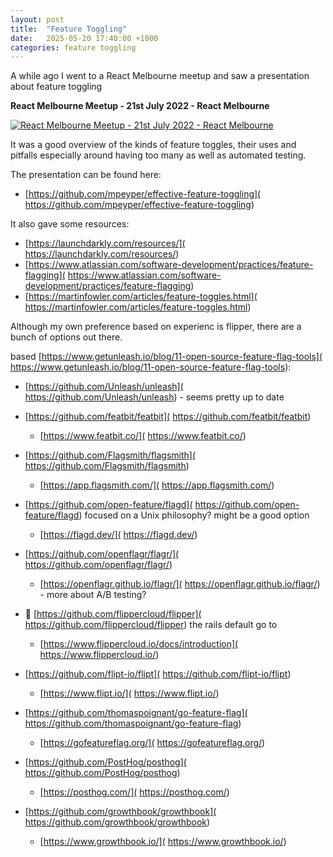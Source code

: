 ```yaml
---
layout: post
title:  "Feature Toggling"
date:   2025-05-20 17:40:00 +1000
categories: feature toggling
---
```


A while ago I went to a React Melbourne meetup and saw a presentation about
feature toggling

**React Melbourne Meetup - 21st July 2022 - React Melbourne**

[![
  React Melbourne Meetup - 21st July 2022 - React Melbourne
](
  http://img.youtube.com/vi/Bt5BhJcSrQA/0.jpg
)](https://youtu.be/Bt5BhJcSrQA?t=1210)

It was a good overview of the kinds of feature toggles, their uses and pitfalls
especially around having too many as well as automated testing.

The presentation can be found here:

- [https://github.com/mpeyper/effective-feature-toggling](
https://github.com/mpeyper/effective-feature-toggling)

It also gave some resources:

- [https://launchdarkly.com/resources/](
  https://launchdarkly.com/resources/)
- [https://www.atlassian.com/software-development/practices/feature-flagging](
  https://www.atlassian.com/software-development/practices/feature-flagging)
- [https://martinfowler.com/articles/feature-toggles.html](
  https://martinfowler.com/articles/feature-toggles.html)

Although my own preference based on experienc is flipper, there are a bunch of
options out there.

based [https://www.getunleash.io/blog/11-open-source-feature-flag-tools](
https://www.getunleash.io/blog/11-open-source-feature-flag-tools):

- [https://github.com/Unleash/unleash](
  https://github.com/Unleash/unleash) - seems pretty up to date

- [https://github.com/featbit/featbit](
  https://github.com/featbit/featbit)
  - [https://www.featbit.co/](
    https://www.featbit.co/)
- [https://github.com/Flagsmith/flagsmith](
  https://github.com/Flagsmith/flagsmith)
  - [https://app.flagsmith.com/](
    https://app.flagsmith.com/)
- [https://github.com/open-feature/flagd](
  https://github.com/open-feature/flagd) focused on a Unix philosophy? might be
  a good option
  - [https://flagd.dev/](
    https://flagd.dev/)
- [https://github.com/openflagr/flagr/](
  https://github.com/openflagr/flagr/)
  - [https://openflagr.github.io/flagr/](
    https://openflagr.github.io/flagr/) - more about A/B testing?
- 🐬 [https://github.com/flippercloud/flipper](
  https://github.com/flippercloud/flipper) the rails default go to
  - [https://www.flippercloud.io/docs/introduction](
    https://www.flippercloud.io/)
- [https://github.com/flipt-io/flipt](
  https://github.com/flipt-io/flipt)
  - [https://www.flipt.io/](
    https://www.flipt.io/)
- [https://github.com/thomaspoignant/go-feature-flag](
  https://github.com/thomaspoignant/go-feature-flag)
  - [https://gofeatureflag.org/](
    https://gofeatureflag.org/)
- [https://github.com/PostHog/posthog](
  https://github.com/PostHog/posthog)
  - [https://posthog.com/](
    https://posthog.com/)
- [https://github.com/growthbook/growthbook](
  https://github.com/growthbook/growthbook)
  - [https://www.growthbook.io/](
    https://www.growthbook.io/)
